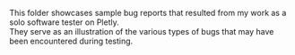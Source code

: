 This folder showcases sample bug reports that resulted from my work as a solo software tester on Pletly.  
They serve as an illustration of the various types of bugs that may have been encountered during testing.
